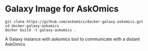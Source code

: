 Galaxy Image for AskOmics
===========================

```
git clone https://github.com/askomics/docker-galaxy-askomics.git
cd docker-galaxy-askomics
docker build -t galaxy-askomics .
```

A Galaxy instance with askomics tool to communicate with a distant AskOmics
